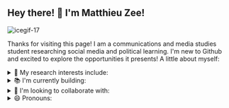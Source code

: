 ## Hey there! 👋 I'm Matthieu Zee!

![icegif-17](https://github.com/user-attachments/assets/ed8613f5-368d-4638-82d9-8124148aaea4)

Thanks for visiting this page! I am a communications and media studies student researching social media and political learning. I'm new to Github and excited to explore the opportunities it presents! A little about myself:

<details> 
  <summary> 🧐 My research interests include: 
  </summary>
  new modes of sociological propaganda and the cultural consumption of politics online.
</details>
<details> <summary> 📚 I'm currently building: </summary> a foundation in text analysis in Python, which I hope to use as a tool in my research.</details>
<details> <summary> 🤝 I'm looking to collaborate with:</summary>peers interested in text analysis for social science research.</details>
<details> <summary> 😄 Pronouns:</summary>he/him</details>

<!--
**matthieuzee/matthieuzee** is a ✨ _special_ ✨ repository because its `README.md` (this file) appears on your GitHub profile.

Here are some ideas to get you started:

- 🔭 I’m currently working on ...
- 🌱 I’m currently learning ...
- 👯 I’m looking to collaborate on ...
- 🤔 I’m looking for help with ...
- 💬 Ask me about ...
- 📫 How to reach me: ...
- ⚡ Fun fact: ...
-->
